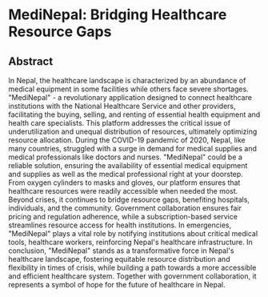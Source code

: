 # MediNepal: Bridging Healthcare Resource Gaps
## Abstract
In Nepal, the healthcare landscape is characterized by an abundance of medical equipment in some facilities while others face severe shortages.  "MediNepal" - a revolutionary application designed to connect healthcare institutions with the National Healthcare Service and other providers, facilitating the buying, selling, and renting of essential health equipment and health care specialists. This platform addresses the critical issue of underutilization and unequal distribution of resources, ultimately optimizing resource allocation. During the COVID-19 pandemic of 2020, Nepal, like many countries, struggled with a surge in demand for medical supplies and medical professionals like doctors and nurses. "MediNepal" could be a reliable solution, ensuring the availability of essential medical equipment and supplies as well as the medical professional right at your doorstep. From oxygen cylinders to masks and gloves, our platform ensures that healthcare resources were readily accessible when needed the most. Beyond crises, it continues to bridge resource gaps, benefiting hospitals, individuals, and the community. Government collaboration ensures fair pricing and regulation adherence, while a subscription-based service streamlines resource access for health institutions. In emergencies, "MediNepal" plays a vital role by notifying institutions about critical medical tools, healthcare workers, reinforcing Nepal's healthcare infrastructure. In conclusion, "MediNepal" stands as a transformative force in Nepal's healthcare landscape, fostering equitable resource distribution and flexibility in times of crisis, while building a path towards a more accessible and efficient healthcare system. Together with government collaboration, it represents a symbol of hope for the future of healthcare in Nepal.

